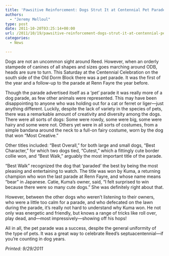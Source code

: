 ```yaml
---
title: 'Pawsitive Reinforcement: Dogs Strut It at Centennial Pet Parade'
authors: 
  - "Jeremy Melloul"
type: post
date: 2011-10-20T03:25:14+00:00
url: /2011/10/19/pawsitive-reinforcement-dogs-strut-it-at-centennial-pet-parade/
categories:
  - News

---
```

Dogs are not an uncommon sight around Reed. However, when an orderly stampede of canines of all shapes and sizes goes marching around ODB, heads are sure to turn. This Saturday at the Centennial Celebration on the south side of the Old Dorm Block there was a pet parade. It was the first of the year and a follow-up to the parade at Renn Fayre the year before.

Though the parade advertised itself as a &#8216;pet&#8217; parade it was really more of a dog parade, as few other animals were represented. This may have been disappointing to anyone who was holding out for a cat or ferret or liger—just anything different. Luckily, despite the lack of variety in the species of pets, there was a remarkable amount of creativity and diversity among the dogs. There were all sorts of dogs: Some were rowdy, some were big, some were hairy and some were not. Others yet were in all sorts of costumes, from a simple bandana around the neck to a full-on fairy costume, worn by the dog that won “Most Creative.”

Other titles included: &#8220;Best Overall,&#8221; for both large and small dogs, &#8220;Best Character,&#8221; for which two dogs tied, &#8220;Cutest,&#8221; which a fittingly cute border collie won, and &#8220;Best Walk,&#8221; arguably the most important title of the parade.

&#8220;Best Walk&#8221; recognized the dog that &#8216;paraded&#8217; the best by being the most pleasing and entertaining to watch. The title was won by Kuma, a returning champion who won the last parade at Renn Fayre, and whose name means &#8220;bear&#8221; in Japanese. Catie, Kuma&#8217;s owner, said, &#8220;I felt surprised to win because there were so many cute dogs.&#8221; She was definitely right about that.

However, between the other dogs who weren&#8217;t listening to their owners, who were a little too calm for a parade, and who defecated on the lawn during the parade, it&#8217;s really not hard to understand why Kuma won. He not only was energetic and friendly, but knows a range of tricks like roll over, play dead, and—most impressively—showing off his hops!

All in all, the pet parade was a success, despite the general uniformity of the type of pets. It was a great way to celebrate Reed&#8217;s septuacentennial—if you&#8217;re counting in dog years.

_Printed: 9/29/2011_

&nbsp;